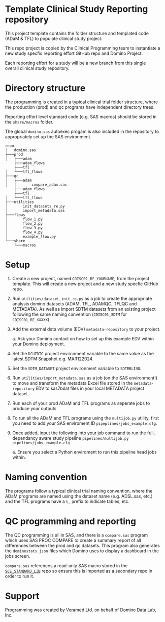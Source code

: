 # Template Clinical Study Reporting repository

This project template contains the folder structure and templated code (ADaM & TFL) to populate clinical study project.

This repo project is copied by the Clinical Programming team to instantiate a new study specfic reporting effort GitHub repo and Domino Project.

Each reporting effort for a study will be a new branch from this single overall clinical study repository.


# Directory structure

The programming is created in a typical clinical trial folder structure, where the production (prod) and qc programs have independent directory trees.

Reporting effort level standard code (e.g. SAS macros) should be stored in the `share/macros` folder.

The global `domino.sas` autoexec progam is also included in the repository to appropriately set up the SAS environment. 

```
repo
│   domino.sas
├───prod
│   ├───adam
    ├───adam_flows
    ├───tfl
│   └───tfl_flows
├───qc
│   ├───adam
│   │       compare_adam.sas
    ├───adam_flows
    ├───tfl
│   └───tfl_flows
├───utilities
│       init_datasets_re.py
│       import_metadata.sas
├───flows
│       flow_1.py
│       flow_2.py
│       flow_3.py
│       flow_4.py
│       example_flow.py
└───share
    └───macros
```

# Setup

1. Create a new project, named `CDISC01_RE_YOURNAME`, from the project template. This will create a new project and a new study specfic GitHub repo.
1. Run `utilities/dataset_init_re.py` as a job to create the appropriate analysis domino datasets (ADAM, TFL, ADAMQC, TFLQC and METADATA). As well as import SDTM datasets from an existing project following the same naming convention (`CDISC01_SDTM` for `CDISC01_RE_XXXXX`).
1. Add the external data volume (EDV) `metadata-repository` to your project.

    a. Ask your Domino contact on how to set up this example EDV within your Domino deployment. 
1. Set the `DCUTDTC` project environment variable to the same value as the latest SDTM Snapshot e.g. MAR122024.
2. Set the `SDTM_DATASET` project environment variable to `SDTMBLIND`.
1. Run `utilities/import_metadata.sas` as a job (on the SAS environment!) to move and transform the metadata Excel file stored in the `metadata-repository` EDV to sas7bdat files in your local METADATA project dataset.
1. Run each of your prod ADaM and TFL programs as seperate jobs to produce your outputs.
2. To run all the ADaM and TFL programs using the `multijob.py` utility, first you need to add your SAS enviroment ID `pipeplines/jobs_example.cfg`.
3. Once added, input the following into your job command to run the full, dependancy aware study pipeline
   `pipelines/multijob.py pipelines/jobs_example.cfg`

   a. Ensure you select a Python enviroment to run this pipeline head jobs within. 

# Naming convention

The programs follow a typical clinical trial naming convention, where the ADaM programs are named using the dataset name (e.g. ADSL.sas, etc.) and the TFL programs have a `t_` prefix to indicate tables, etc.

# QC programming and reporting

The QC programming is all in SAS, and there is a `compare.sas` program which uses SAS PROC COMPARE to create a summary report of all differences between the prod and qc datasets. This program also generates the `dominostats.json` files which Domino uses to display a dashboard in the jobs screen.

`compare.sas` references a read-only SAS macro stored in the [`SCE_STANDARD_LIB`](https://github.com/dominodatalab/SCE_STANDARD_LIB) repo so ensure this is imported as a secondary repo in order to run it.

# Support

Programming was created by Veramed Ltd. on behalf of Domino Data Lab, Inc.
